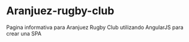 # Aranjuez-rugby-club
Pagina informativa para Aranjuez Rugby Club 
utilizando AngularJS para crear una SPA

